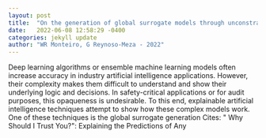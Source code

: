 ```yaml
---
layout: post
title:  "On the generation of global surrogate models through unconstrained multi-objective optimization"
date:   2022-06-08 12:58:29 -0400
categories: jekyll update
author: "WR Monteiro, G Reynoso-Meza - 2022"
---
```

Deep learning algorithms or ensemble machine learning models often increase accuracy in industry artificial intelligence applications. However, their complexity makes them difficult to understand and show their underlying logic and decisions. In safety-critical applications or for audit purposes, this opaqueness is undesirable. To this end, explainable artificial intelligence techniques attempt to show how these complex models work. One of these techniques is the global surrogate generation 
Cites: " Why Should I Trust You?": Explaining the Predictions of Any